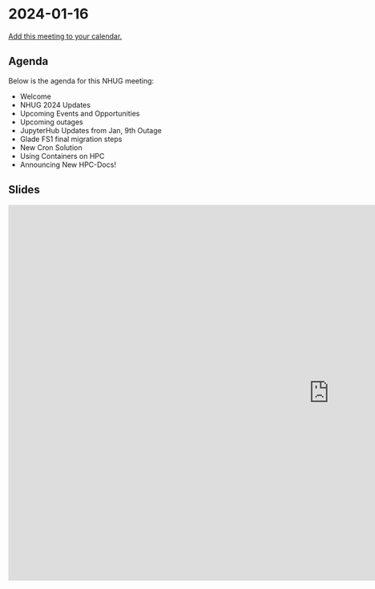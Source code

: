 # 2024-01-16

[Add this meeting to your calendar.](https://calendar.google.com/calendar/event?action=TEMPLATE&tmeid=MW0waDZsYXRyZTNuOGpvNjdmOXVsczN1ODJfMjAyNDAxMTZUMjAwMDAwWiBjX2RjMGMwZGU5ZmYxNTk2OWQ5Y2Y0ODQ4ODkyMTI0NDkyNzQ2ZDM0MzYxNDEzYWZhNzNkNTQ0YzAwMzhiZWIyZTZAZw&tmsrc=c_dc0c0de9ff15969d9cf4848892124492746d34361413afa73d544c0038beb2e6%40group.calendar.google.com&scp=ALL)

## Agenda

Below is the agenda for this NHUG meeting:

* Welcome
* NHUG 2024 Updates
* Upcoming Events and Opportunities
* Upcoming outages
* JupyterHub Updates from Jan, 9th Outage
* Glade FS1 final migration steps
* New Cron Solution
* Using Containers on HPC
* Announcing New HPC-Docs!

## Slides

<iframe src="https://docs.google.com/presentation/d/e/2PACX-1vQvLh4E6A5fhaoCmU_3Y2pU-1izGuN0dwkmthS4oz2IjvBEAi3pvBl5IpaZIwYn3OYyXfW5OPio71d6/embed?start=false&loop=false&delayms=3000" frameborder="0" width="1280" height="749" allowfullscreen="true" mozallowfullscreen="true" webkitallowfullscreen="true"></iframe>
